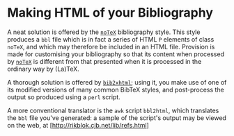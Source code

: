 # Making HTML of your Bibliography

A neat solution is offered by the [`noTeX`](http://ctan.org/pkg/noTeX) bibliography style.
This style produces a `bbl` file which is in fact a series of
HTML `P` elements of class `noTeX`, and which
may therefore be included in an HTML file.  Provision is made
for customising your bibliography so that its content when processed by
[`noTeX`](http://ctan.org/pkg/noTeX) is different from that presented when it is processed
in the ordinary way by (La)TeX.

A thorough solution is offered by [`bib2xhtml`](http://ctan.org/pkg/bib2xhtml); using it, you
make use of one of its modified versions of many common BibTeX
styles, and post-process the output so produced using a
`perl` script.

A more conventional translator is the `awk` script
`bbl2html`, which translates the `bbl` file you've generated:
a sample of the script's output may be viewed on the web, at
[http://rikblok.cjb.net/lib/refs.html]


